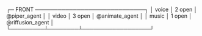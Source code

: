 ┌─ FRONT ─────────────────────────────┐
│ voice   │ 2 open │ @piper_agent     │
│ video   │ 3 open │ @animate_agent   │
│ music   │ 1 open │ @riffusion_agent │
└─────────┴────────┴──────────────────┘